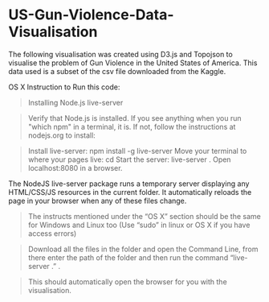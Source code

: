 # US-Gun-Violence-Data-Visualisation
The following visualisation was created using D3.js and Topojson to visualise 
the problem of Gun Violence in the United States of America. 
This data used is a subset of the csv file downloaded from the Kaggle.

OS X
Instruction to Run this code:

>Installing Node.js live-server

>Verify that Node.js is installed. 
If you see anything when you run "which npm" in a terminal, it is. 
If not, follow the instructions at nodejs.org to install:

  >Install live-server: npm install -g live-server
  >Move your terminal to where your pages live: cd <path-to-content>
  >Start the server: live-server .
  >Open localhost:8080 in a browser.
  
The NodeJS live-server package runs a temporary server displaying any HTML/CSS/JS resources in the current folder. 
It automatically reloads the page in your browser when any of these files change.


> The instructs mentioned under the “OS X” section should be the same for Windows and Linux too
(Use “sudo” in linux or OS X if you have access errors)

> Download all the files in the folder and open the Command Line, from there enter
the path of the folder and then run the command “live-server .” .

> This should automatically open the browser for you with the visualisation.
